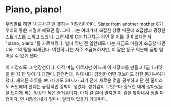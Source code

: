 # Piano, piano!
우리말로 하면 '차근차근'을 뜻하는 이탈리아어다. Sister from another mother C가 우리의 좋은 시절에 해줬던 말. 그때 나는 여러가지 복잡한 상황 때문에 조급함과 굉장한 스트레스를 느끼고 있었다. 그런 내게 C는 차근차근 하면 못 이룰 것이 없다면서 "piano, piano!"를 가르쳐줬다. 벌써 몇년 전 일인데도 나는 지금도 마음이 조급할 때면 C와 그의 말을 되새긴다. 여전히 나는 자주 조급해하지만, 이 짧은 문구 덕분에 금방 털어낼 수 있게 됐다. 
<br/><br/>
이 저장소도 그 연장선이다. 아직 며칠 이르지만 어느새 이 저장소를 만들고 1일 1 커밋을 한 지 한 달이 다 돼간다. 단언컨대, 여태 내가 경험한 어떤 것보다도 강한 동기부여가 됐다. 게으른 하루를 보내다가도 24시가 되기 전에 새로운 것을 공부하고 단 한 줄이라도 커밋해야 한다는 긍정적인 강박이 생겼다. 성취감이 무엇보다 중요한 내게 살아있음을 느끼게 하는 일상의 작은 즐거움이다. 아직 갈 길이 멀지만 이 길을 찾아내서 정말 다행이다. 먼 내일의 내가 얼마나 달라져 있을지 기대된다.  

